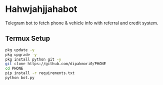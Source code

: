 # Hahwjahjjahabot

Telegram bot to fetch phone & vehicle info with referral and credit system.

## Termux Setup

```bash
pkg update -y
pkg upgrade -y
pkg install python git -y
git clone https://github.com/dipakmori0/PHONE
cd PHONE
pip install -r requirements.txt
python bot.py
